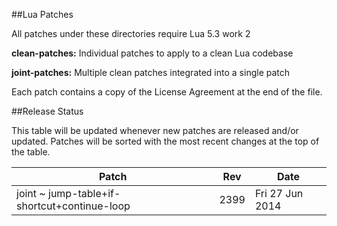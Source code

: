 ##Lua Patches

All patches under these directories require Lua 5.3 work 2

**clean-patches:** Individual patches to apply to a clean Lua codebase

**joint-patches:** Multiple clean patches integrated into a single patch

Each patch contains a copy of the License Agreement at the end of the file.


##Release Status

This table will be updated whenever new patches are released and/or updated.
Patches will be sorted with the most recent changes at the top of the table.

|Patch                                            | Rev   | Date              |
|-------------------------------------------------|-------|-------------------|
| joint ~ jump-table+if-shortcut+continue-loop    | 2399  | Fri 27 Jun 2014   |
